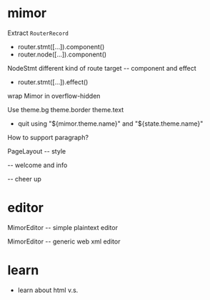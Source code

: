 # mimor

Extract `RouterRecord`

- router.stmt([...]).component()
- router.node([...]).component()

NodeStmt different kind of route target -- component and effect

- router.stmt([...]).effect()

wrap Mimor in overflow-hidden

Use theme.bg theme.border theme.text

- quit using "${mimor.theme.name}" and "${state.theme.name}"

How to support paragraph?

PageLayout -- style

<cover> -- welcome and info

<ending> -- cheer up

# editor

MimorEditor -- simple plaintext editor

MimorEditor -- generic web xml editor

# learn

- learn about html <span> v.s. <div>

